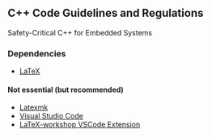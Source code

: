 ## C++ Code Guidelines and Regulations
Safety-Critical C++ for Embedded Systems

### Dependencies
- [LaTeX](https://www.latex-project.org/get/)
#### Not essential (but recommended)
- [Latexmk](https://mg.readthedocs.io/latexmk.html#installation)
- [Visual Studio Code](https://code.visualstudio.com/download)
- [LaTeX-workshop VSCode Extension](https://marketplace.visualstudio.com/items?itemName=James-Yu.latex-workshop)